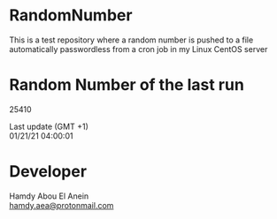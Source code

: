 # RandomNumber    
This is a test repository where a random number is pushed to a file automatically passwordless from a cron job in my Linux CentOS server    
# Random Number of the last run   
25410
      
Last update (GMT +1)    
01/21/21 04:00:01
# Developer    
Hamdy Abou El Anein   
hamdy.aea@protonmail.com
